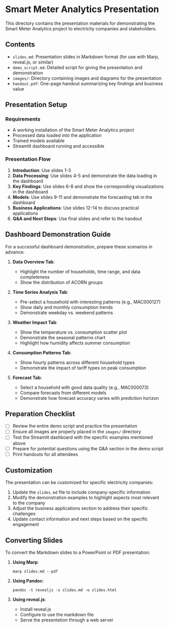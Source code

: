 # Smart Meter Analytics Presentation

This directory contains the presentation materials for demonstrating the Smart Meter Analytics project to electricity companies and stakeholders.

## Contents

- `slides.md`: Presentation slides in Markdown format (for use with Marp, reveal.js, or similar)
- `demo_script.md`: Detailed script for giving the presentation and demonstration
- `images/`: Directory containing images and diagrams for the presentation
- `handout.pdf`: One-page handout summarizing key findings and business value

## Presentation Setup

### Requirements

- A working installation of the Smart Meter Analytics project
- Processed data loaded into the application
- Trained models available
- Streamlit dashboard running and accessible

### Presentation Flow

1. **Introduction**: Use slides 1-3
2. **Data Processing**: Use slides 4-5 and demonstrate the data loading in the dashboard
3. **Key Findings**: Use slides 6-8 and show the corresponding visualizations in the dashboard
4. **Models**: Use slides 9-11 and demonstrate the forecasting tab in the dashboard
5. **Business Applications**: Use slides 12-14 to discuss practical applications
6. **Q&A and Next Steps**: Use final slides and refer to the handout

## Dashboard Demonstration Guide

For a successful dashboard demonstration, prepare these scenarios in advance:

1. **Data Overview Tab**:
   - Highlight the number of households, time range, and data completeness
   - Show the distribution of ACORN groups

2. **Time Series Analysis Tab**:
   - Pre-select a household with interesting patterns (e.g., MAC000127)
   - Show daily and monthly consumption trends
   - Demonstrate weekday vs. weekend patterns

3. **Weather Impact Tab**:
   - Show the temperature vs. consumption scatter plot
   - Demonstrate the seasonal patterns chart
   - Highlight how humidity affects summer consumption

4. **Consumption Patterns Tab**:
   - Show hourly patterns across different household types
   - Demonstrate the impact of tariff types on peak consumption

5. **Forecast Tab**:
   - Select a household with good data quality (e.g., MAC000073)
   - Compare forecasts from different models
   - Demonstrate how forecast accuracy varies with prediction horizon

## Preparation Checklist

- [ ] Review the entire demo script and practice the presentation
- [ ] Ensure all images are properly placed in the `images/` directory
- [ ] Test the Streamlit dashboard with the specific examples mentioned above
- [ ] Prepare for potential questions using the Q&A section in the demo script
- [ ] Print handouts for all attendees

## Customization

The presentation can be customized for specific electricity companies:

1. Update the `slides.md` file to include company-specific information
2. Modify the demonstration examples to highlight aspects most relevant to the company
3. Adjust the business applications section to address their specific challenges
4. Update contact information and next steps based on the specific engagement

## Converting Slides

To convert the Markdown slides to a PowerPoint or PDF presentation:

1. **Using Marp**:
   ```
   marp slides.md --pdf
   ```

2. **Using Pandoc**:
   ```
   pandoc -t revealjs -s slides.md -o slides.html
   ```

3. **Using reveal.js**:
   - Install reveal.js
   - Configure to use the markdown file
   - Serve the presentation through a web server 